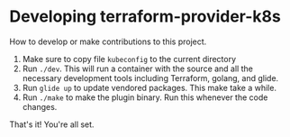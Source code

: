 # Developing terraform-provider-k8s

How to develop or make contributions to this project.

1. Make sure to copy file `kubeconfig` to the current directory
2. Run `./dev`.  This will run a container with the source and all the necessary development tools including Terraform, golang, and glide.
3. Run `glide up` to update vendored packages.  This make take a while.
4. Run `./make` to make the plugin binary.  Run this whenever the code changes.

That's it!  You're all set.